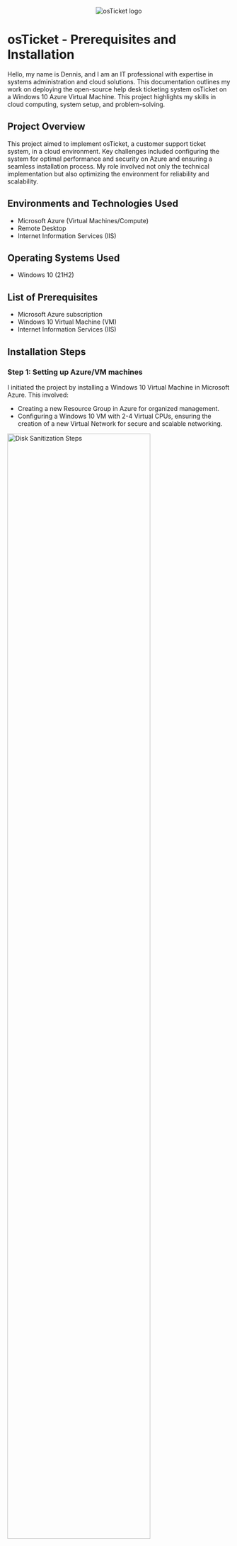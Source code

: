 
<p align="center">
    <img src="https://i.imgur.com/Clzj7Xs.png" alt="osTicket logo"/>
</p>
<h1>osTicket - Prerequisites and Installation</h1>
<p>
    Hello, my name is Dennis, and I am an IT professional with expertise in systems administration and cloud solutions. This documentation outlines my work on deploying the open-source help desk ticketing system osTicket on a Windows 10 Azure Virtual Machine. This project highlights my skills in cloud computing, system setup, and problem-solving.
</p>

<h2>Project Overview</h2>
<p>
    This project aimed to implement osTicket, a customer support ticket system, in a cloud environment. Key challenges included configuring the system for optimal performance and security on Azure and ensuring a seamless installation process. My role involved not only the technical implementation but also optimizing the environment for reliability and scalability.
</p>

<h2>Environments and Technologies Used</h2>
<ul>
    <li>Microsoft Azure (Virtual Machines/Compute)</li>
    <li>Remote Desktop</li>
    <li>Internet Information Services (IIS)</li>
</ul>

<h2>Operating Systems Used</h2>
<ul>
    <li>Windows 10 (21H2)</li>
</ul>

<h2>List of Prerequisites</h2>
<ul>
    <li>Microsoft Azure subscription</li>
    <li>Windows 10 Virtual Machine (VM)</li>
    <li>Internet Information Services (IIS)</li>
    <!-- Add other prerequisites as needed -->
</ul>

<h2>Installation Steps</h2>
<h3>Step 1: Setting up Azure/VM machines</h3>
I initiated the project by installing a Windows 10 Virtual Machine in Microsoft Azure. This involved:
<ul>
    <li>Creating a new Resource Group in Azure for organized management.</li>
    <li>Configuring a Windows 10 VM with 2-4 Virtual CPUs, ensuring the creation of a new Virtual Network for secure and scalable networking.</li>

</ul>
<img src="https://github.com/Dennistrangithub/osticket-prereqs/assets/152820266/6b69bbfc-e2f3-4239-9c4e-ca9d39a3fd4c" height="80%" width="80%" alt="Disk Sanitization Steps"/>


</p>

<p>
<h3>Step 2: Downloading Files for Installation/Configuring IIS</h3>
The next step was preparing the VM for osTicket installation, which included:
<ul>
    <li>Installation and configuration of Internet Information Services (IIS) for hosting the ticketing system.</li>
    <li>Ensuring all necessary security features and updates were applied to the VM for a secure operating environment.</li>
    <li>Downloaded any files nessessary for installation</li>
    <!-- Add other system preparation steps here -->
</ul>

1. **Install and Configure Internet Information Services (IIS)**:
    
    - On your VM, access the Control Panel.
    - Navigate to "Programs" and then "Turn Windows features on or off".
    - Check the boxes for "World Wide Web Services", "Application Development Features", and "IIS Management Console".
    - Ensure CGI and Common HTTP Features are enabled.
    <img src="https://github.com/Dennistrangithub/osticket-prereqs/assets/152820266/d19d7ce4-6925-4593-afc6-572fbccfbcad" alt="IIS Setup"/>
   Checking boxes for CGI and Common HTTP Features
    <img src="https://github.com/Dennistrangithub/osticket-prereqs/assets/152820266/761f1a3a-b33f-4694-b4a1-c9a84079f8b2" alt="IIS Setup"/>
   Checking boxes for IIS Management Console
    <img src="https://github.com/Dennistrangithub/osticket-prereqs/assets/152820266/440b7198-0f55-4f4b-a01c-16f403705702" alt="IIS Setup"/>
    For this, we check if IIS is enabled through this address (127.0.0.1)
    

2. **Download Necessary Installation Files**:
    
    - Access the provided link for osTicket Installation Files.
    - Download required files such as PHP Manager for IIS, Rewrite Module, PHP 7.3.8, VC_redist.x86.exe, and MySQL 5.5.62.
      
<img src="https://github.com/Dennistrangithub/osticket-prereqs/assets/152820266/266836eb-93d2-4881-96a4-da1e755c41ba" alt="IIS Setup"/>
<img src="https://github.com/Dennistrangithub/osticket-prereqs/assets/152820266/c1986d58-b6be-4592-90e4-92316bd9ac68" alt="IIS Setup"/>
</p>

<p>
<h3>Step 3: Installing osTicket</h3>

1. **Install osTicket**:
    
    - Unzip and install downloaded files in the appropriate directories (e.g., PHP files in C:\PHP).
    - Open IIS as an Admin and register PHP.
    - Install osTicket v1.15.8 by extracting the "upload" folder to c:\inetpub\wwwroot and renaming it to "osTicket".
    - Enable necessary PHP extensions like php_imap.dll, php_intl.dll, and php_opcache.dll through the PHP Manager in IIS.
    - Assign appropriate permissions to the ost-config.php file.
      

https://github.com/Dennistrangithub/osticket-prereqs/assets/152820266/3ef16412-dc34-4729-9f8e-c193dacf483b


<img src="https://github.com/Dennistrangithub/osticket-prereqs/assets/152820266/82fe575d-fdfa-47e5-8670-b77428b5ce0e"/>
Installed PHP Manager for IIS
<img src="https://github.com/Dennistrangithub/osticket-prereqs/assets/152820266/01aad24d-b494-41a9-add0-099bd1bd916b"/>
Installed Rewrite Module
<img src="https://github.com/Dennistrangithub/osticket-prereqs/assets/152820266/6ae4af03-4f3b-4442-964c-a6fa88278369"/>
</p>
For this to happen we make a new folder within the main drive called "PHP", then we extract the folder contents for PHP into that folder
<img src="https://github.com/Dennistrangithub/osticket-prereqs/assets/152820266/57678c5a-9078-42fb-9ad4-860587c47396"/>
We install the VC_redist.x86.exe
<img src="https://github.com/Dennistrangithub/osticket-prereqs/assets/152820266/3ef16412-dc34-4729-9f8e-c193dacf483b"/>
For this, we set up MySQL

1a. 
    - Open IIS as an Admin and register PHP.
    - Install osTicket v1.15.8 by extracting the "upload" folder to c:\inetpub\wwwroot and renaming it to "osTicket".
    - Enable necessary PHP extensions like php_imap.dll, php_intl.dll, and php_opcache.dll through the PHP Manager in IIS.
    - Assign appropriate permissions to the ost-config.php file.
<img src=""/>
<img src=""/>
<img src=""/>
<img src=""/>
<img src=""/>


2. **Set Up osTicket Database**:
    
    - Install HeidiSQL and create a new database session for osTicket.
    - Create a database named "osTicket" using the HeidiSQL interface.
    - Continue setting up osTicket in the browser by configuring the database with the created MySQL database details.
<img src=""/>
<img src=""/>
<img src=""/>
<img src=""/>
<img src=""/>

3. **Finalize Installation and Configuration**:
    
    - Once the osTicket installation is complete, access the help desk login page to ensure it's working.
    - Perform clean-up tasks like deleting the setup folder and setting read-only permissions for the ost-config.php file.
    - Configure roles, departments, teams, users, SLA, and help topics in the osTicket admin panel.
<img src=""/>
<img src=""/>
<img src=""/>
<img src=""/>
<img src=""/>
<ul>
    
</ul>
<img src="https://github.com/Dennistrangithub/osticket-prereqs/assets/152820266/0e82d5fc-a26b-42fc-869c-77f37477a4ce"/>

<img src="https://github.com/Dennistrangithub/osticket-prereqs/assets/152820266/ce8f6c5f-77da-46cc-a9bb-411c7b8c00df"/>

<img src="https://github.com/Dennistrangithub/osticket-prereqs/assets/152820266/0280d6eb-7dc1-4a44-9c8e-917754bc95d9"/>
</p>

<p>
    <h2>Conclusion</h2>
    This project was a significant learning opportunity for me, allowing me to deepen my understanding of cloud environments and system administration. It also helped me develop my problem-solving skills, particularly in configuring and optimizing software in a cloud-based setting.
</p>

</body>
</html>
